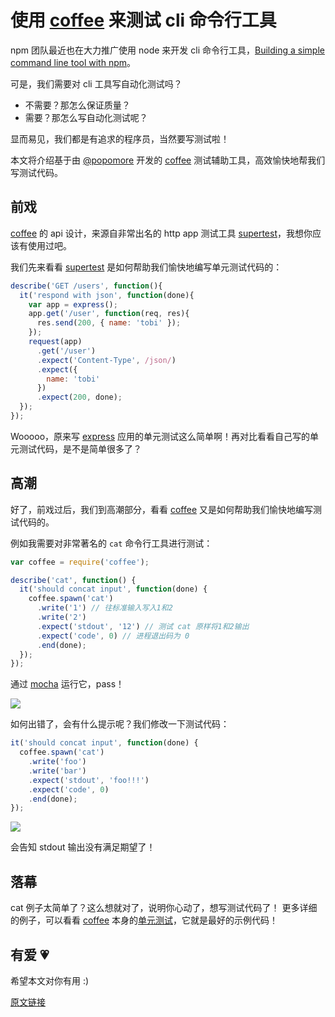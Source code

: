 # 使用 [coffee] 来测试 cli 命令行工具

npm 团队最近也在大力推广使用 node 来开发 cli 命令行工具，[Building a simple command line tool with npm](http://blog.npmjs.org/post/118810260230/building-a-simple-command-line-tool-with-npm)。

可是，我们需要对 cli 工具写自动化测试吗？

- 不需要？那怎么保证质量？
- 需要？那怎么写自动化测试呢？

显而易见，我们都是有追求的程序员，当然要写测试啦！

本文将介绍基于由 [@popomore] 开发的 [coffee] 测试辅助工具，高效愉快地帮我们写测试代码。

## 前戏

[coffee] 的 api 设计，来源自非常出名的 http app 测试工具 [supertest]，我想你应该有使用过吧。

我们先来看看 [supertest] 是如何帮助我们愉快地编写单元测试代码的：

```js
describe('GET /users', function(){
  it('respond with json', function(done){
    var app = express();
    app.get('/user', function(req, res){
      res.send(200, { name: 'tobi' });
    });
    request(app)
      .get('/user')
      .expect('Content-Type', /json/)
      .expect({
        name: 'tobi'
      })
      .expect(200, done);
  });
});
```

Wooooo，原来写 [express] 应用的单元测试这么简单啊！再对比看看自己写的单元测试代码，是不是简单很多了？

## 高潮

好了，前戏过后，我们到高潮部分，看看 [coffee] 又是如何帮助我们愉快地编写测试代码的。

例如我需要对非常著名的 `cat` 命令行工具进行测试：

```js
var coffee = require('coffee');

describe('cat', function() {
  it('should concat input', function(done) {
    coffee.spawn('cat')
      .write('1') // 往标准输入写入1和2
      .write('2')
      .expect('stdout', '12') // 测试 cat 原样将1和2输出
      .expect('code', 0) // 进程退出码为 0
      .end(done);
  });
});
```

通过 [mocha] 运行它，pass！

![](http://ww2.sinaimg.cn/large/61c56ebcgw1es6kia7igfj208y03xmxc.jpg)

如何出错了，会有什么提示呢？我们修改一下测试代码：

```js
it('should concat input', function(done) {
  coffee.spawn('cat')
    .write('foo')
    .write('bar')
    .expect('stdout', 'foo!!!')
    .expect('code', 0)
    .end(done);
});
```

![](http://ww4.sinaimg.cn/large/61c56ebcgw1es6kmaxpv1j20ij0a3jso.jpg)

会告知 stdout 输出没有满足期望了！

## 落幕

cat 例子太简单了？这么想就对了，说明你心动了，想写测试代码了！
更多详细的例子，可以看看 [coffee] 本身的[单元测试](https://github.com/popomore/coffee/blob/master/test/index.js)，它就是最好的示例代码！

## 有爱 💗

希望本文对你有用 :)

[原文链接](http://fengmk2.com/blog/2015/test-cli-with-coffee.html)

[@popomore]: https://github.com/popomore
[coffee]: http://npm.taobao.org/package/coffee
[supertest]: http://npm.taobao.org/package/supertest
[mocha]: http://npm.taobao.org/package/mocha
[express]: http://npm.taobao.org/package/express
